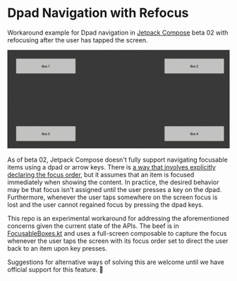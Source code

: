 # Dpad Navigation with Refocus

Workaround example for Dpad navigation in [Jetpack Compose](https://developer.android.com/jetpack/compose) beta 02 with refocusing after the user has tapped the screen.

![Example clip of the end result](docs/navigation.gif)

As of beta 02, Jetpack Compose doesn't fully support navigating focusable items using a dpad or arrow keys.
There is [a way that involves explicitly declaring the focus order](https://cs.android.com/androidx/platform/frameworks/support/+/androidx-main:compose/ui/ui/integration-tests/ui-demos/src/main/java/androidx/compose/ui/demos/focus/CustomFocusOrderDemo.kt),
but it assumes that an item is focused immediately when showing the content.
In practice, the desired behavior may be that focus isn't assigned until the user presses a key on the dpad.
Furthermore, whenever the user taps somewhere on the screen focus is lost and the user cannot regained focus by pressing the dpad keys.

This repo is an experimental workaround for addressing the aforementioned concerns given the current state of the APIs.
The beef is in [FocusableBoxes.kt](app/java/dev/berggren/FocusableBoxes.kt) and uses a full-screen composable to capture the focus whenever the user taps the screen with its focus order set to direct the user back to an item upon key presses.

Suggestions for alternative ways of solving this are welcome until we have official support for this feature. 🕺
